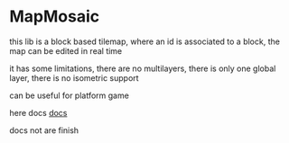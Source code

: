 # MapMosaic
this lib is a block based tilemap, where an id is associated to a block, the map can be edited in real time

it has some limitations, there are no multilayers, there is only one global layer, there is no isometric support

can be useful for platform game

here docs
[docs](docs/Map.md)

docs not are finish